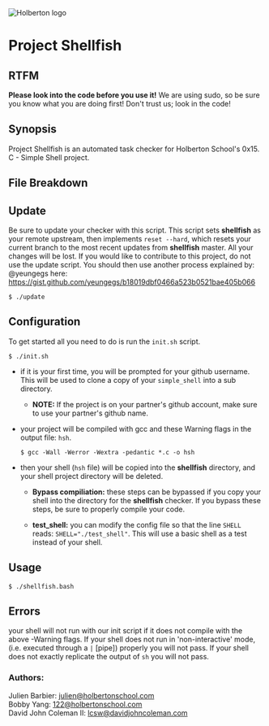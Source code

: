 <img src="https://www.holbertonschool.com/assets/holberton-logo-1cc451260ca3cd297def53f2250a9794810667c7ca7b5fa5879a569a457bf16f.png" alt="Holberton logo">

# Project Shellfish

## RTFM
**Please look into the code before you use it!**  We are using sudo, so be sure
you know what you are doing first! Don't trust us; look in the code!

## Synopsis
Project Shellfish is an automated task checker for Holberton School's 0x15. C -
Simple Shell project.

## File Breakdown

## Update
Be sure to update your checker with this script.  This script sets **shellfish**
as your remote upstream, then implements `reset --hard`, which resets your
current branch to the most recent updates from **shellfish** master.  All your
changes will be lost.  If you would like to contribute to this project, do not
use the update script.  You should then use another process explained by:
@yeungegs here:  
https://gist.github.com/yeungegs/b18019dbf0466a523b0521bae405b066

```
$ ./update
```

## Configuration

To get started all you need to do is run the `init.sh` script.

```
$ ./init.sh
```

* if it is your first time, you will be prompted for your github username. This
will be used to clone a copy of your `simple_shell` into a sub directory.

  * **NOTE:** If the project is on your partner's github account, make sure to
  use your partner's github name.

* your project will be compiled with gcc and these Warning flags in the output
file: ``hsh``.

  ```
  $ gcc -Wall -Werror -Wextra -pedantic *.c -o hsh
  ```

* then your shell (``hsh`` file) will be copied into the **shellfish**
directory, and your shell project directory will be deleted.

  * **Bypass compiliation:** these steps can be bypassed if you copy your shell
  into the directory for the **shellfish** checker.  If you bypass these steps,
  be sure to properly compile your code.

  * **test_shell:** you can modify the config file so that the line ``SHELL``
  reads: ``SHELL="./test_shell"``.  This will use a basic shell as a test
  instead of your shell.

## Usage

```
$ ./shellfish.bash
```

## Errors

your shell will not run with our init script if it does not compile with the
above -Warning flags.  If your shell does not run in 'non-interactive' mode,
(i.e. executed through a ``|`` [pipe]) properly you will not pass.  If your
shell does not exactly replicate the output of ``sh`` you will not pass.

### Authors:

Julien Barbier: julien@holbertonschool.com  
Bobby Yang: 122@holbertonschool.com  
David John Coleman II: lcsw@davidjohncoleman.com
